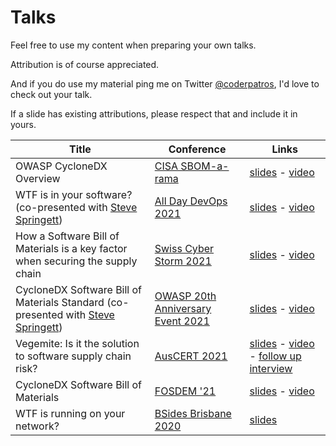 # Talks

Feel free to use my content when preparing your own talks.

Attribution is of course appreciated.

And if you do use my material ping me on Twitter [@coderpatros](https://twitter.com/coderpatros), I'd love to check out your talk.

If a slide has existing attributions, please respect that and include it in yours.

Title | Conference | Links
--- | --- | ---
OWASP CycloneDX Overview | [CISA SBOM-a-rama](https://www.cisa.gov/cisa-sbom-rama) | [slides](CISA%20SBOM-a-rama%20-%20OWASP%20CycloneDX%20Overview.pdf) - [video](https://youtu.be/aKEpHMVusjM?t=6132)
WTF is in your software? (co-presented with [Steve Springett](https://github.com/stevespringett)) | [All Day DevOps 2021](https://www.alldaydevops.com/) | [slides](All%20Day%20DevOps%202021%20-%20WTF%20is%20in%20your%20software.pdf) - [video](https://play.vidyard.com/nW76zidmn61HaN95uxAaTN?)
How a Software Bill of Materials is a key factor when securing the supply chain | [Swiss Cyber Storm 2021](https://www.swisscyberstorm.com/) | [slides](Swiss%20Cyber%20Storm%202021%20How%20a%20Software%20Bill%20of%20Materials%20is%20a%20key%20factor%20when%20securing%20the%20supply%20chain.pdf) - [video](https://www.youtube.com/watch?v=zQmtdV-4ZiQ&list=PLpSWQuopCAzJ2OKWf1qbeDQkYJClZj7XQ&index=8)
CycloneDX Software Bill of Materials Standard (co-presented with [Steve Springett](https://github.com/stevespringett)) | [OWASP 20th Anniversary Event 2021](https://owasp.org/) | [slides](OWASP%2020th%20Anniversary%20-%20CycloneDX%20Software%20Bill%20of%20Materials%20Standard.pdf) - [video](https://youtu.be/BFLHqO-2Kpo?t=6608)
Vegemite: Is it the solution to software supply chain risk? | [AusCERT 2021](https://conference.auscert.org.au/) | [slides](AusCERT%202021%20Vegemite%20-%20Is%20it%20the%20solution%20to%20software%20supply%20chain%20risk.pdf) - [video](https://youtu.be/6rPn_wziuG4?t=155) - [follow up interview](https://www.databreachtoday.com/supply-chain-role-software-bills-materials-a-16723)
CycloneDX Software Bill of Materials | [FOSDEM '21](https://fosdem.org/) | [slides](FOSDEM%202021%20CycloneDX%20Software%20Bill%20of%20Materials.pdf) - [video](https://video.fosdem.org/2021/D.composition/sca_cyclone_sbom.mp4)
WTF is running on your network? | [BSides Brisbane 2020](https://bsidesbrisbane.com/) | [slides](BSides%20Brisbane%202020%20-%20WTF%20is%20running%20on%20your%20network.pdf)
